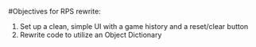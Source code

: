 #Objectives for RPS rewrite:

1. Set up a clean, simple UI with a game history and a reset/clear button
2. Rewrite code to utilize an Object Dictionary